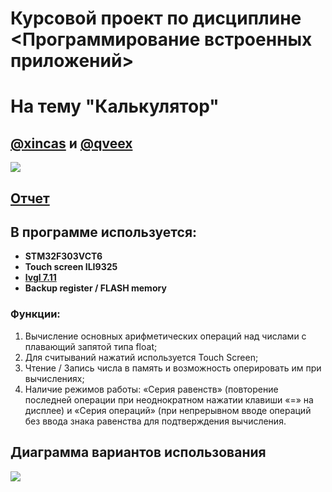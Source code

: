 # Курсовой проект по дисциплине <Программирование встроенных приложений>
# На тему "Калькулятор" 
## [@xincas](https://github.com/xincas) и [@qveex](https://github.com/qveex)
![](https://github.com/xincas/stm32-touchscreen-calculator/blob/main/calc.gif)
## [Отчет](https://github.com/xincas/stm32-touchscreen-calculator/blob/main/%D0%9F%D0%92%D0%9F_%D0%9A%D0%9F_%D0%97%D0%B8%D0%BD%D0%B0%D1%82%D0%BE%D0%B2_%D0%9D%D0%B5%D1%81%D1%82%D0%B5%D1%80%D0%B5%D0%BD%D0%BA%D0%BE.pdf)
## В программе используется:
- **STM32F303VCT6**
- **Touch screen ILI9325**
- **[lvgl 7.11](https://lvgl.io/)**
- **Backup register / FLASH memory**

### Функции:
1. Вычисление основных арифметических операций над числами с плавающий запятой типа float;
2. Для считываний нажатий используется Touch Screen;
3. Чтение / Запись числа в память и возможность оперировать им при вычислениях;
4. Наличие режимов работы: «Серия равенств» (повторение последней операции при неоднократном нажатии клавиши «=» на дисплее) и «Серия операций» (при непрерывном вводе операций без ввода знака равенства для подтверждения вычисления.

## Диаграмма вариантов использования
![](https://github.com/xincas/stm32-touchscreen-calculator/blob/main/flow2-%D0%92%D0%B0%D1%80%D0%B8%D0%B0%D0%BD%D1%82%D1%8B%20%D0%B8%D1%81%D0%BF%D0%BE%D0%BB%D1%8C%D0%B7%D0%BE%D0%B2%D0%B0%D0%BD%D0%B8%D1%8F.drawio.png)
